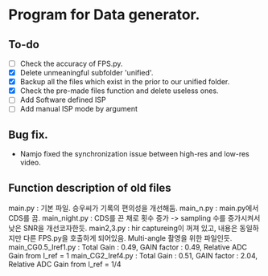 # Program for Data generator.

## To-do
- [ ] Check the accuracy of FPS.py.
- [x] Delete unmeaningful subfolder 'unified'.
- [x] Backup all the files which exist in the prior to our unified folder.
- [x] Check the pre-made files function and delete useless ones.
- [ ] Add Software defined ISP
- [ ] Add manual ISP mode by argument

## Bug fix.
- Namjo fixed the synchronization issue between high-res and low-res video.

## Function description of old files

main.py : 기본 파일. 승우씨가 기록의 편의성을 개선해둠.
main_n.py : main.py에서 CDS를 끔.
main_night.py : CDS를 끈 채로 횟수 증가 -> sampling 수를 증가시켜서 낮은 SNR을 개선코자한듯.
main2,3.py : hir captureing이 꺼져 있고, 내용은 동일하지만 다른 FPS.py을 호출하게 되어있음. Multi-angle 촬영을 위한 파일인듯.
main_CG0.5_Iref1.py : Total Gain : 0.49,  GAIN factor : 0.49, Relative ADC Gain from I_ref = 1
main_CG2_Iref4.py : Total Gain : 0.51, GAIN factor : 2.04, Relative ADC Gain from l_ref = 1/4
